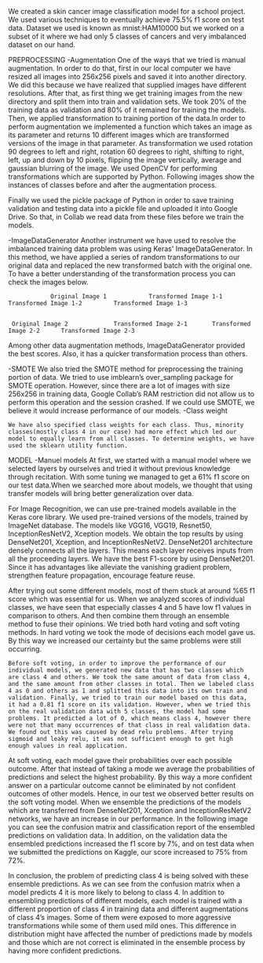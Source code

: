 
We created a skin cancer image classification model for a school project. We used various techniques to eventually achieve 75.5% f1 score on test data. Dataset we used is known as mnist:HAM10000 but we worked on a subset of it where we had only 5 classes of cancers and very imbalanced dataset on our hand.


PREPROCESSING
-Augmentation
One of the ways that we tried is manual augmentation. In order to do that, first in our local computer we have resized all images into 256x256 pixels and saved it into another directory. We did this because we have realized that supplied images have different resolutions. After that, as first thing we get training images from the new directory and split them into train and validation sets. We took 20% of the training data as validation and 80% of it remained for training the models. Then, we applied transformation to training portion of the data.In order to perform augmentation we implemented a function which takes an image as its parameter and returns 10 different images which are transformed versions of the image in that parameter. As transformation we used rotation 90 degrees to left and right, rotation 60 degrees to right, shifting to right, left, up and down by 10 pixels, flipping the image vertically, average and gaussian blurring of the image. We used OpenCV for performing transformations which are supported by Python. Following images show the instances of classes before and after the augmentation process.

Finally we used the pickle package of Python in order to save training validation and testing data into a pickle file and uploaded it into Google Drive. So that, in Collab we read data from these files before we train the models.

-ImageDataGenerator 
Another instrument we have used to resolve the imbalanced training data problem was using Keras' ImageDataGenerator. In this method, we have applied a series of random transformations to our original data and replaced the new transformed batch with the original one. To have a better understanding of the transformation process you can check the images below.

	  	   	     
                Original Image 1            Transformed Image 1-1        Transformed Image 1-2         Transformed Image 1-3

	  	    	     
     Original Image 2             Transformed Image 2-1       Transformed Image 2-2      Transformed Image 2-3

Among other data augmentation methods, ImageDataGenerator provided the best scores. Also, it has a quicker transformation process than others.
                   
-SMOTE 
We also tried the SMOTE method for preprocessing the training portion of data. We tried to use imblearn’s over_sampling package for SMOTE operation. However, since there are a lot of images with size 256x256 in training data, Google Collab’s RAM restriction did not allow us to perform this operation and the session crashed. If we could use SMOTE, we believe it would increase performance of our models.
-Class weight

	We have also specified class weights for each class. Thus, minority classes(mostly class 4 in our case) had more effect which led our model to equally learn from all classes. To determine weights, we have used the sklearn utility function.

MODEL
-Manuel models
At first, we started with a manual model where we selected layers by ourselves and tried it without previous knowledge through recitation. With some tuning we managed to get a 61% f1 score on our test data.When we searched more about models, we thought that using transfer models will bring better generalization over data. 

For Image Recognition, we can use pre-trained models available in the Keras core library. We used pre-trained versions of the models, trained by ImageNet database. The models like VGG16, VGG19, Resnet50, InceptionResNetV2, Xception models. We obtain the top results by using DenseNet201, Xception, and InceptionResNetV2. DenseNet201 architecture densely connects all the layers. This means each layer receives inputs from all the proceeding layers. We have the best F1-score by using DenseNet201. Since it has advantages like alleviate the vanishing gradient problem, strengthen feature propagation, encourage feature reuse.   

After trying out some different models, most of them stuck at around %65 f1 score which was essential for us. When we analyzed scores of individual classes, we have seen that especially classes 4 and 5 have low f1 values in comparison to others. And then combine them through an ensemble method to fuse their opinions. We tried both hard voting and soft voting methods. In hard voting we took the mode of decisions each model gave us. By this way we increased our certainty but the same problems were still occurring. 

	
	Before soft voting, in order to improve the performance of our individual models, we generated new data that has two classes which are class 4 and others. We took the same amount of data from class 4, and the same amount from other classes in total. Then we labeled class 4 as 0 and others as 1 and splitted this data into its own train and validation. Finally, we tried to train our model based on this data, it had a 0.81 f1 score on its validation. However, when we tried this on the real validation data with 5 classes, the model had some problems. It predicted a lot of 0, which means class 4, however there were not that many occurrences of that class in real validation data. We found out this was caused by dead relu problems. After trying sigmoid and leaky relu, it was not sufficient enough to get high enough values in real application.




At soft voting, each model gave their probabilities over each possible outcome. After that instead of taking a mode we average the probabilities of predictions and select the highest probability. By this way a more confident answer on a particular outcome cannot be eliminated by not confident outcomes of other models. Hence, in our test we observed better results on the soft voting model. When we ensemble the predictions of the models which are transferred  from DenseNet201, Xception and InceptionResNetV2 networks, we have an increase in our performance. In the following image you can see the confusion matrix and classification report of the ensembled predictions on validation data. In addition, on the validation data the ensembled predictions increased the f1 score by 7%, and on test data when we submitted the predictions on Kaggle, our score increased to 75% from 72%.





In conclusion, the problem of predicting class 4 is being solved with these ensemble predictions. As we can see from the confusion matrix when a model predicts 4 it is more likely to belong to class 4. In addition to ensembling predictions of different models, each model is trained with a different proportion of class 4 in training data and different augmentations of class 4’s images. Some of them were exposed to more aggressive transformations while some of them used mild ones. This difference in distribution might have affected the number of predictions made by models and those which are not correct is eliminated in the ensemble process by having more confident predictions.
